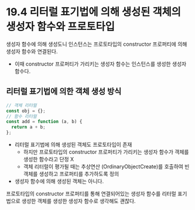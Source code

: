 # 19.4 리터럴 표기법에 의해 생성된 객체의 생성자 함수와 프로토타입

생성자 함수에 의해 생성도니 인스턴스는 프로토타입의 constructor 프로퍼티에 의해 생성자 함수와 연결된다.

- 이때 constructor 프로퍼티가 가리키는 생성자 함수는 인스턴스를 생성한 생성자 함수다.

## 리터럴 표기법에 의한 객체 생성 방식

```javascript
// 객체 리터럴
const obj = {};
// 함수 리터럴
const add = function (a, b) {
  return a + b;
};
```

- 리터럴 표기법에 의해 생성된 객체도 프로토타입이 존재
  - 하지만 프로토타입의 constructor 프로퍼티가 가리키는 생성자 함수가 객체를 생성한 함수라고 단정 X
  - 객체 리터럴이 평가될 때는 추상연산 (OrdinaryObjectCreate)를 호출하여 빈 객체를 생성하고 프로퍼티를 추가하도록 정의
- 생성자 함수에 의해 생성된 객체는 아니다.

프로토타입의 constructor 프로퍼티를 통해 연결되어있는 생성자 함수를 리터럴 표기법으로 생성한 객체를 생성한 생성자 함수로 생각해도 괜찮다.
